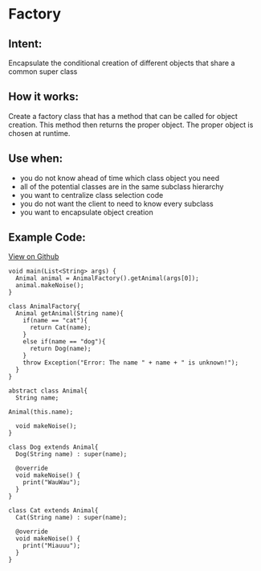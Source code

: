 # Factory

## Intent:
Encapsulate the conditional creation of different objects that share a common super class 

## How it works:
Create a factory class that has a method that can be called for object creation. This method then returns the proper object. The proper object is chosen at runtime.

## Use when:
- you do not know ahead of time which class object you need
- all of the potential classes are in the same subclass hierarchy
- you want to centralize class selection code
- you do not want the client to need to know every subclass
- you want to encapsulate object creation

## Example Code:
[View on Github](https://github.com/TheUltimateOptimist/Design-Patterns/blob/master/Factory/factory_example.dart)

    void main(List<String> args) {
      Animal animal = AnimalFactory().getAnimal(args[0]);
      animal.makeNoise();
    }

    class AnimalFactory{
      Animal getAnimal(String name){
        if(name == "cat"){
          return Cat(name);
        }
        else if(name == "dog"){
          return Dog(name);
        }
        throw Exception("Error: The name " + name + " is unknown!");
      }
    }

    abstract class Animal{
      String name;
      
    Animal(this.name);

      void makeNoise();
    }

    class Dog extends Animal{
      Dog(String name) : super(name);

      @override
      void makeNoise() {
        print("WauWau");
      }
    }

    class Cat extends Animal{
      Cat(String name) : super(name);

      @override
      void makeNoise() {
        print("Miauuu");
      }
    }
